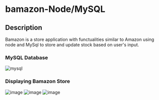 # bamazon-Node/MySQL


## Description
Bamazon is a store application with functualities similar to Amazon using node 
and MySql to store and update stock based on user's input.

### MySQL Database
![mysql](https://user-images.githubusercontent.com/54917461/76154970-41990980-609a-11ea-8cad-19ec988ff3b8.png)
### Displaying Bamazon Store

![image](https://user-images.githubusercontent.com/54917461/76154972-42ca3680-609a-11ea-9939-082f8f8ba8df.png)
![image](https://user-images.githubusercontent.com/54917461/76154973-452c9080-609a-11ea-9429-588452236403.png)
![image](https://user-images.githubusercontent.com/54917461/76154974-478eea80-609a-11ea-8f89-b086cc37d7de.png)

